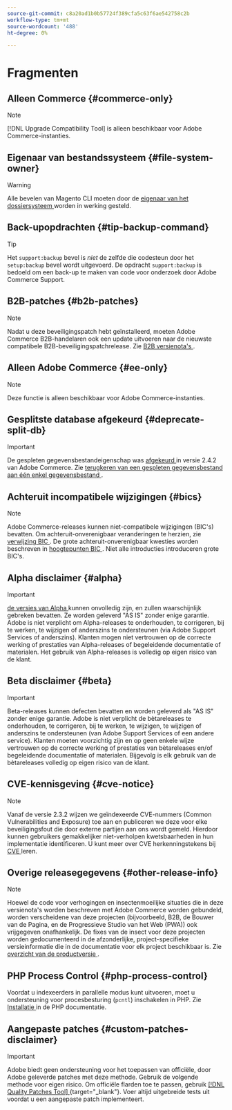 ```yaml
---
source-git-commit: c8a20ad1b0b57724f389cfa5c63f6ae542758c2b
workflow-type: tm+mt
source-wordcount: '488'
ht-degree: 0%

---
```

# Fragmenten

## Alleen Commerce {#commerce-only}

>[!NOTE]
>
>[!DNL Upgrade Compatibility Tool] is alleen beschikbaar voor Adobe Commerce-instanties.

<!-- Configuration guide snippets -->

## Eigenaar van bestandssysteem {#file-system-owner}

>[!WARNING]
>
>Alle bevelen van Magento CLI moeten door de [ eigenaar van het dossiersysteem ](/help/configuration/cli/config-cli.md#prerequisites) worden in werking gesteld.

## Back-upopdrachten {#tip-backup-command}

>[!TIP]
>
>Het `support:backup` bevel is _niet_ de zelfde die codesteun door het `setup:backup` bevel wordt uitgevoerd. De opdracht `support:backup` is bedoeld om een back-up te maken van code voor onderzoek door Adobe Commerce Support.

## B2B-patches {#b2b-patches}

>[!NOTE]
>
>Nadat u deze beveiligingspatch hebt geïnstalleerd, moeten Adobe Commerce B2B-handelaren ook een update uitvoeren naar de nieuwste compatibele B2B-beveiligingspatchrelease. Zie [ B2B versienota&#39;s ](https://experienceleague.adobe.com/en/docs/commerce-admin/b2b/release-notes).

## Alleen Adobe Commerce {#ee-only}

>[!NOTE]
>
>Deze functie is alleen beschikbaar voor Adobe Commerce-instanties.

## Gesplitste database afgekeurd {#deprecate-split-db}

>[!IMPORTANT]
>
>De gespleten gegevensbestandeigenschap was [ afgekeurd ](https://community.magento.com/t5/Magento-DevBlog/Deprecation-of-Split-Database-in-Magento-Commerce/ba-p/465187?_ga=2.128934671.2024864496.1657558157-1596100530.1657558157) in versie 2.4.2 van Adobe Commerce. Zie [ terugkeren van een gespleten gegevensbestand aan één enkel gegevensbestand ](/help/configuration/storage/revert-split-database.md).

<!-- End of Configuration guide snippets -->

## Achteruit incompatibele wijzigingen {#bics}

>[!NOTE]
>
>Adobe Commerce-releases kunnen niet-compatibele wijzigingen (BIC&#39;s) bevatten. Om achteruit-onverenigbaar veranderingen te herzien, zie [ verwijzing BIC ](https://developer.adobe.com/commerce/php/development/backward-incompatible-changes/reference/). De grote achteruit-onverenigbaar kwesties worden beschreven in [ hoogtepunten BIC ](https://developer.adobe.com/commerce/php/development/backward-incompatible-changes/). Niet alle introducties introduceren grote BIC&#39;s.

## Alpha disclaimer {#alpha}

>[!IMPORTANT]
>
>[ de versies van Alpha ](/help/release/versioning-policy.md#alpha-patch-release) kunnen onvolledig zijn, en zullen waarschijnlijk gebreken bevatten. Ze worden geleverd &quot;AS IS&quot; zonder enige garantie. Adobe is niet verplicht om Alpha-releases te onderhouden, te corrigeren, bij te werken, te wijzigen of anderszins te ondersteunen (via Adobe Support Services of anderszins). Klanten mogen niet vertrouwen op de correcte werking of prestaties van Alpha-releases of begeleidende documentatie of materialen. Het gebruik van Alpha-releases is volledig op eigen risico van de klant.

## Beta disclaimer {#beta}

>[!IMPORTANT]
>
>Beta-releases kunnen defecten bevatten en worden geleverd als &quot;AS IS&quot; zonder enige garantie. Adobe is niet verplicht de bètareleases te onderhouden, te corrigeren, bij te werken, te wijzigen, te wijzigen of anderszins te ondersteunen (van Adobe Support Services of een andere service). Klanten moeten voorzichtig zijn en op geen enkele wijze vertrouwen op de correcte werking of prestaties van bètareleases en/of begeleidende documentatie of materialen. Bijgevolg is elk gebruik van de bètareleases volledig op eigen risico van de klant.

## CVE-kennisgeving {#cve-notice}

>[!NOTE]
>
>Vanaf de versie 2.3.2 wijzen we geïndexeerde CVE-nummers (Common Vulnerabilities and Exposure) toe aan en publiceren we deze voor elke beveiligingsfout die door externe partijen aan ons wordt gemeld. Hierdoor kunnen gebruikers gemakkelijker niet-verholpen kwetsbaarheden in hun implementatie identificeren. U kunt meer over CVE herkenningstekens bij [ CVE ](https://cve.mitre.org/) leren.

## Overige releasegegevens {#other-release-info}

>[!NOTE]
>
>Hoewel de code voor verhogingen en insectenmoeilijke situaties die in deze versienota&#39;s worden beschreven met Adobe Commerce worden gebundeld, worden verscheidene van deze projecten (bijvoorbeeld, B2B, de Bouwer van de Pagina, en de Progressieve Studio van het Web (PWA)) ook vrijgegeven onafhankelijk. De fixes van de insect voor deze projecten worden gedocumenteerd in de afzonderlijke, project-specifieke versieinformatie die in de documentatie voor elk project beschikbaar is. Zie [ overzicht van de productversie ](/help/release/release-notes/overview.md).

## PHP Process Control {#php-process-control}

Voordat u indexeerders in parallelle modus kunt uitvoeren, moet u ondersteuning voor procesbesturing (`pcntl`) inschakelen in PHP. Zie [ Installatie ](https://www.php.net/manual/en/pcntl.installation.php) in de PHP documentatie.

## Aangepaste patches {#custom-patches-disclaimer}

>[!IMPORTANT]
>
>Adobe biedt geen ondersteuning voor het toepassen van officiële, door Adobe geleverde patches met deze methode. Gebruik de volgende methode voor eigen risico. Om officiële flarden toe te passen, gebruik [[!DNL Quality Patches Tool] ](https://experienceleague.adobe.com/tools/commerce-quality-patches/index.html){target="_blank"}. Voer altijd uitgebreide tests uit voordat u een aangepaste patch implementeert.

